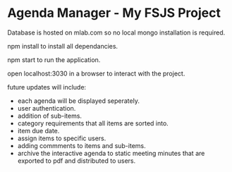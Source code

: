 # Agenda Manager - My FSJS Project

Database is hosted on mlab.com so no local mongo installation is required. 

npm install to install all dependancies.  

npm start to run the application. 

open localhost:3030 in a browser to interact with the project. 

future updates will include:
  * each agenda will be displayed seperately.  
  * user authentication.
  * addition of sub-items.
  * category requirements that all items are sorted into.
  * item due date.
  * assign items to specific users.
  * adding commments to items and sub-items.
  * archive the interactive agenda to static meeting minutes that are exported to pdf and distributed to users. 